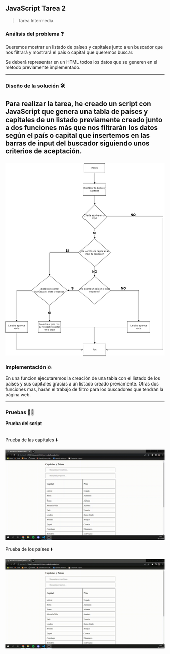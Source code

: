 ## JavaScript Tarea 2

> Tarea Intermedia.

###  Análisis del problema ❓

Queremos mostrar un listado de países y capitales junto a un buscador que nos filtrará y mostrará el país o capital que queremos buscar.

Se deberá representar en un HTML todos los datos que se generen en el método previamente implementado.

---

###  Diseño de la solución 🛠️

Para realizar la tarea, he creado un script con JavaScript que genera una tabla de países y capitales de un listado previamente creado junto a dos funciones más que nos filtrarán los datos según el país o capital que insertemos en las barras de input del buscador siguiendo unos criterios de aceptación.
<br/>
<br/>
![UML](https://github.com/FranciscoManuelLopezCabrera/DWEC/blob/main/Javascript/JS2/Intermedio/videos/DIAGRAMA.png "UML")
---

### Implementación 💥

En una funcion ejecutaremos la creación de una tabla con el listado de los países y sus capitales gracias a un listado creado previamente. Otras dos funciones mas, harán el trabajo de filtro para los buscadores que tendrán la página web.

---
###  Pruebas 👨‍💻

**Prueba del script**
<br/>
<br/>
<br/>
Prueba de las capitales ⬇️
<br/>
<br/>
![Prueba GIF](https://github.com/FranciscoManuelLopezCabrera/DWEC/blob/main/Javascript/JS2/Intermedio/videos/videoCapitales.gif "Gif 1 Prueba")
<br/>
<br/>
Prueba de los países ⬇️
<br/>
<br/>
![Prueba GIF](https://github.com/FranciscoManuelLopezCabrera/DWEC/blob/main/Javascript/JS2/Intermedio/videos/videoPais.gif "Gif 2 Prueba")
